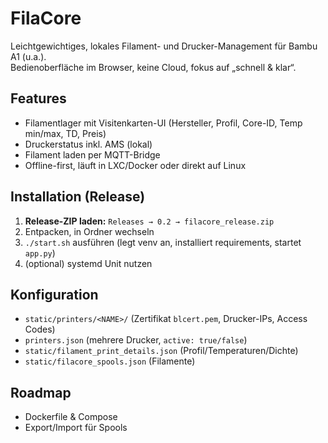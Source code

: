 # FilaCore

Leichtgewichtiges, lokales Filament- und Drucker-Management für Bambu A1 (u.a.).  
Bedienoberfläche im Browser, keine Cloud, fokus auf „schnell & klar“.

## Features
- Filamentlager mit Visitenkarten-UI (Hersteller, Profil, Core-ID, Temp min/max, TD, Preis)
- Druckerstatus inkl. AMS (lokal)
- Filament laden per MQTT-Bridge
- Offline-first, läuft in LXC/Docker oder direkt auf Linux

## Installation (Release)
1. **Release-ZIP laden:** `Releases → 0.2 → filacore_release.zip`
2. Entpacken, in Ordner wechseln
3. `./start.sh` ausführen (legt venv an, installiert requirements, startet `app.py`)
4. (optional) systemd Unit nutzen

## Konfiguration
- `static/printers/<NAME>/` (Zertifikat `blcert.pem`, Drucker-IPs, Access Codes)
- `printers.json` (mehrere Drucker, `active: true/false`)
- `static/filament_print_details.json` (Profil/Temperaturen/Dichte)
- `static/filacore_spools.json` (Filamente)

## Roadmap
- Dockerfile & Compose
- Export/Import für Spools
